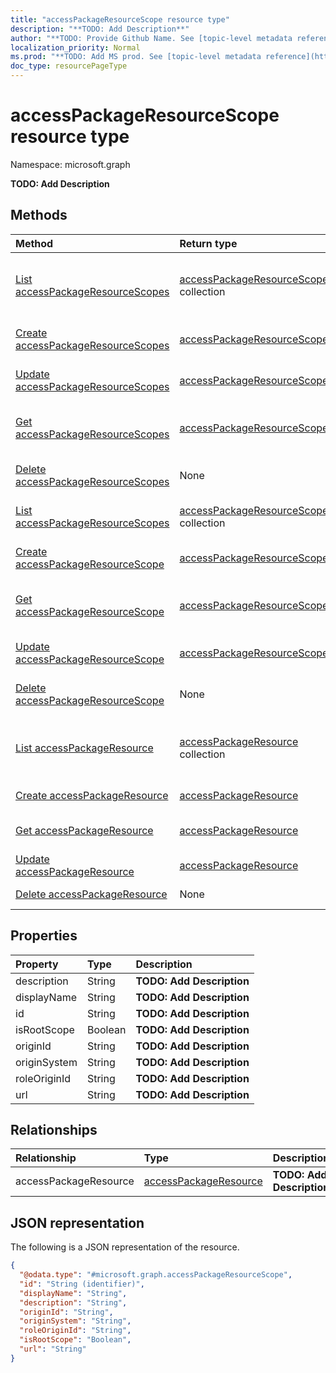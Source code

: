 ```yaml
---
title: "accessPackageResourceScope resource type"
description: "**TODO: Add Description**"
author: "**TODO: Provide Github Name. See [topic-level metadata reference](https://msgo.azurewebsites.net/add/document/guidelines/metadata.html#topic-level-metadata)**"
localization_priority: Normal
ms.prod: "**TODO: Add MS prod. See [topic-level metadata reference](https://msgo.azurewebsites.net/add/document/guidelines/metadata.html#topic-level-metadata)**"
doc_type: resourcePageType
---
```


# accessPackageResourceScope resource type

Namespace: microsoft.graph

**TODO: Add Description**

## Methods
|Method|Return type|Description|
|:---|:---|:---|
|[List accessPackageResourceScopes](../api/accesspackagecatalog-list-accesspackageresourcescopes.md)|[accessPackageResourceScope](../resources/accesspackageresourcescope.md) collection|Get the accessPackageResourceScope resources from the accessPackageResourceScopes navigation property.|
|[Create accessPackageResourceScopes](../api/accesspackagecatalog-post-accesspackageresourcescopes.md)|[accessPackageResourceScope](../resources/accesspackageresourcescope.md)|Create a new accessPackageResourceScope object.|
|[Update accessPackageResourceScopes](../api/accesspackagecatalog-update-accesspackageresourcescopes.md)|[accessPackageResourceScope](../resources/accesspackageresourcescope.md)|Update the properties of an accessPackageResourceScopes object.|
|[Get accessPackageResourceScopes](../api/accesspackagecatalog-get-accesspackageresourcescope.md)|[accessPackageResourceScope](../resources/accesspackageresourcescope.md)|Read the properties and relationships of an [accessPackageResourceScope](../resources/accesspackageresourcescope.md) object.|
|[Delete accessPackageResourceScopes](../api/accesspackagecatalog-delete-accesspackageresourcescopes.md)|None|Delete an [accessPackageResourceScope](../resources/accesspackageresourcescope.md) object.|
|[List accessPackageResourceScopes](../api/accesspackageresourcescope-list.md)|[accessPackageResourceScope](../resources/accesspackageresourcescope.md) collection|Get a list of the [accessPackageResourceScope](../resources/accesspackageresourcescope.md) objects and their properties.|
|[Create accessPackageResourceScope](../api/accesspackageresourcescope-create.md)|[accessPackageResourceScope](../resources/accesspackageresourcescope.md)|Create a new [accessPackageResourceScope](../resources/accesspackageresourcescope.md) object.|
|[Get accessPackageResourceScope](../api/accesspackageresourcescope-get.md)|[accessPackageResourceScope](../resources/accesspackageresourcescope.md)|Read the properties and relationships of an [accessPackageResourceScope](../resources/accesspackageresourcescope.md) object.|
|[Update accessPackageResourceScope](../api/accesspackageresourcescope-update.md)|[accessPackageResourceScope](../resources/accesspackageresourcescope.md)|Update the properties of an [accessPackageResourceScope](../resources/accesspackageresourcescope.md) object.|
|[Delete accessPackageResourceScope](../api/accesspackageresourcescope-delete.md)|None|Deletes an [accessPackageResourceScope](../resources/accesspackageresourcescope.md) object.|
|[List accessPackageResource](../api/accesspackageresourcescope-list-accesspackageresource.md)|[accessPackageResource](../resources/accesspackageresource.md) collection|Get the accessPackageResource resources from the accessPackageResource navigation property.|
|[Create accessPackageResource](../api/accesspackageresourcescope-post-accesspackageresource.md)|[accessPackageResource](../resources/accesspackageresource.md)|Create a new accessPackageResource object.|
|[Get accessPackageResource](../api/accesspackageresourcescope-get-accesspackageresource.md)|[accessPackageResource](../resources/accesspackageresource.md)|Read the properties and relationships of an [accessPackageResource](../resources/accesspackageresource.md) object.|
|[Update accessPackageResource](../api/accesspackageresourcescope-update-accesspackageresource.md)|[accessPackageResource](../resources/accesspackageresource.md)|Update the properties of an accessPackageResource object.|
|[Delete accessPackageResource](../api/accesspackageresourcescope-delete-accesspackageresource.md)|None|Delete an [accessPackageResource](../resources/accesspackageresource.md) object.|

## Properties
|Property|Type|Description|
|:---|:---|:---|
|description|String|**TODO: Add Description**|
|displayName|String|**TODO: Add Description**|
|id|String|**TODO: Add Description**|
|isRootScope|Boolean|**TODO: Add Description**|
|originId|String|**TODO: Add Description**|
|originSystem|String|**TODO: Add Description**|
|roleOriginId|String|**TODO: Add Description**|
|url|String|**TODO: Add Description**|

## Relationships
|Relationship|Type|Description|
|:---|:---|:---|
|accessPackageResource|[accessPackageResource](../resources/accesspackageresource.md)|**TODO: Add Description**|

## JSON representation
The following is a JSON representation of the resource.
<!-- {
  "blockType": "resource",
  "keyProperty": "id",
  "@odata.type": "microsoft.graph.accessPackageResourceScope",
  "baseType": "",
  "openType": false
}
-->
``` json
{
  "@odata.type": "#microsoft.graph.accessPackageResourceScope",
  "id": "String (identifier)",
  "displayName": "String",
  "description": "String",
  "originId": "String",
  "originSystem": "String",
  "roleOriginId": "String",
  "isRootScope": "Boolean",
  "url": "String"
}
```

